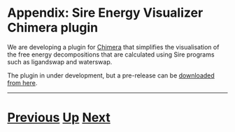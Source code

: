 # Appendix: Sire Energy Visualizer Chimera plugin

We are developing a plugin for [Chimera](https://www.cgl.ucsf.edu/chimera/) that simplifies the 
visualisation of the free energy decompositions that are calculated using Sire programs such
as ligandswap and waterswap.

The plugin in under development, but a pre-release can be [downloaded from here](data/EnergyVisualizer.tgz).

***

# [Previous](README.md) [Up](README.md) [Next](README.md)
